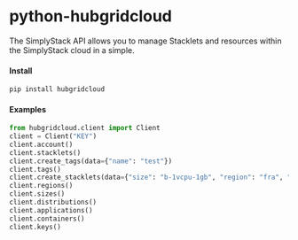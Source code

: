 # python-hubgridcloud
The SimplyStack API allows you to manage Stacklets and resources within the SimplyStack cloud in a simple.

#### Install 
```bash
pip install hubgridcloud
```

#### Examples

```python
from hubgridcloud.client import Client
client = Client("KEY")
client.account()
client.stacklets()
client.create_tags(data={"name": "test"})
client.tags()
client.create_stacklets(data={"size": "b-1vcpu-1gb", "region": "fra", "private_networking": False, "name": "test", "image": "ubuntu-20-04-4-x64", "backups": False, "tags": []})
client.regions()
client.sizes()
client.distributions()
client.applications()
client.containers()
client.keys()
```
